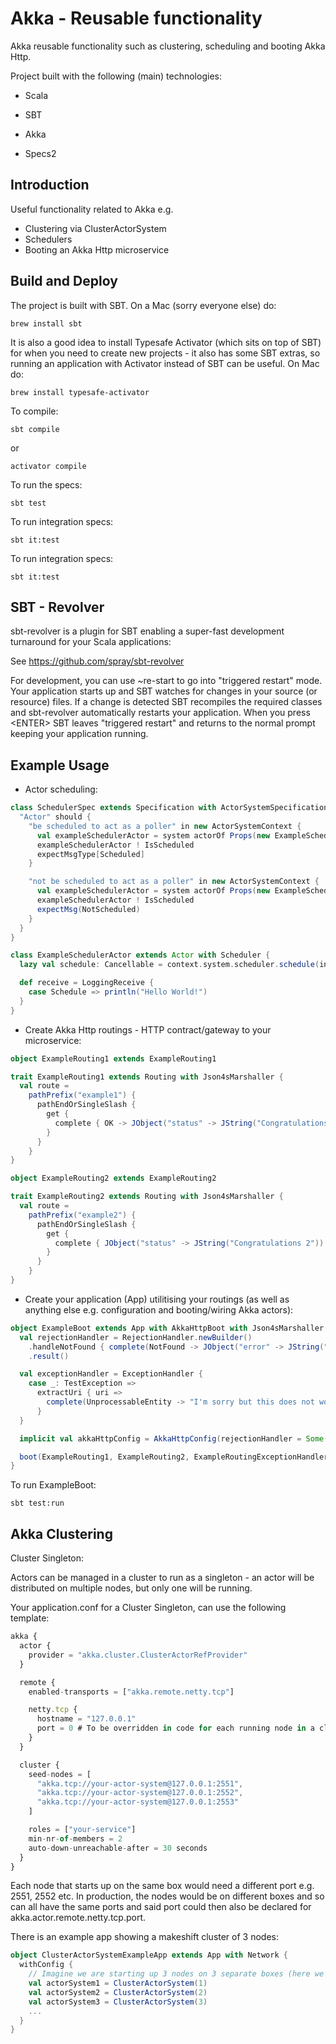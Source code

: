 Akka - Reusable functionality
=============================
Akka reusable functionality such as clustering, scheduling and booting Akka Http.

Project built with the following (main) technologies:

- Scala

- SBT

- Akka

- Specs2

Introduction
------------
Useful functionality related to Akka e.g.
- Clustering via ClusterActorSystem
- Schedulers
- Booting an Akka Http microservice

Build and Deploy
----------------
The project is built with SBT. On a Mac (sorry everyone else) do:
```
brew install sbt
```

It is also a good idea to install Typesafe Activator (which sits on top of SBT) for when you need to create new projects - it also has some SBT extras, so running an application with Activator instead of SBT can be useful. On Mac do:
```
brew install typesafe-activator
```

To compile:
```
sbt compile
```
or
```
activator compile
```

To run the specs:
```
sbt test
```

To run integration specs:
```
sbt it:test
```

To run integration specs:
```
sbt it:test 
```

SBT - Revolver
--------------
sbt-revolver is a plugin for SBT enabling a super-fast development turnaround for your Scala applications:

See https://github.com/spray/sbt-revolver

For development, you can use ~re-start to go into "triggered restart" mode.
Your application starts up and SBT watches for changes in your source (or resource) files.
If a change is detected SBT recompiles the required classes and sbt-revolver automatically restarts your application. 
When you press &lt;ENTER&gt; SBT leaves "triggered restart" and returns to the normal prompt keeping your application running.

Example Usage
-------------
- Actor scheduling:
```scala
class SchedulerSpec extends Specification with ActorSystemSpecification {
  "Actor" should {
    "be scheduled to act as a poller" in new ActorSystemContext {
      val exampleSchedulerActor = system actorOf Props(new ExampleSchedulerActor)
      exampleSchedulerActor ! IsScheduled
      expectMsgType[Scheduled]
    }

    "not be scheduled to act as a poller" in new ActorSystemContext {
      val exampleSchedulerActor = system actorOf Props(new ExampleSchedulerActor with NoSchedule)
      exampleSchedulerActor ! IsScheduled
      expectMsg(NotScheduled)
    }
  }
}

class ExampleSchedulerActor extends Actor with Scheduler {
  lazy val schedule: Cancellable = context.system.scheduler.schedule(initialDelay = 1 second, interval = 5 seconds, receiver = self, message = Schedule)

  def receive = LoggingReceive {
    case Schedule => println("Hello World!")
  }
}
```

- Create Akka Http routings - HTTP contract/gateway to your microservice:
```scala
object ExampleRouting1 extends ExampleRouting1

trait ExampleRouting1 extends Routing with Json4sMarshaller {
  val route =
    pathPrefix("example1") {
      pathEndOrSingleSlash {
        get {
          complete { OK -> JObject("status" -> JString("Congratulations 1")) }
        }
      }
    }
}

object ExampleRouting2 extends ExampleRouting2

trait ExampleRouting2 extends Routing with Json4sMarshaller {
  val route =
    pathPrefix("example2") {
      pathEndOrSingleSlash {
        get {
          complete { JObject("status" -> JString("Congratulations 2")) }
        }
      }
    }
}
```

- Create your application (App) utilitising your routings (as well as anything else e.g. configuration and booting/wiring Akka actors):
```scala
object ExampleBoot extends App with AkkaHttpBoot with Json4sMarshaller with Unmarshallers with Directives {
  val rejectionHandler = RejectionHandler.newBuilder()
    .handleNotFound { complete(NotFound -> JObject("error" -> JString("Whoops"))) }
    .result()

  val exceptionHandler = ExceptionHandler {
    case _: TestException =>
      extractUri { uri =>
        complete(UnprocessableEntity -> "I'm sorry but this does not work")
      }
  }

  implicit val akkaHttpConfig = AkkaHttpConfig(rejectionHandler = Some(rejectionHandler), exceptionHandler = Some(exceptionHandler))

  boot(ExampleRouting1, ExampleRouting2, ExampleRoutingExceptionHandler)
}
```

To run ExampleBoot:
```
sbt test:run
```

Akka Clustering
---------------
Cluster Singleton:

Actors can be managed in a cluster to run as a singleton - an actor will be distributed on multiple nodes, but only one will be running.

Your application.conf for a Cluster Singleton, can use the following template:
```javascript
akka {
  actor {
    provider = "akka.cluster.ClusterActorRefProvider"
  }

  remote {
    enabled-transports = ["akka.remote.netty.tcp"]

    netty.tcp {
      hostname = "127.0.0.1"
      port = 0 # To be overridden in code for each running node in a cluster
    }
  }

  cluster {
    seed-nodes = [
      "akka.tcp://your-actor-system@127.0.0.1:2551",
      "akka.tcp://your-actor-system@127.0.0.1:2552",
      "akka.tcp://your-actor-system@127.0.0.1:2553"
    ]

    roles = ["your-service"]
    min-nr-of-members = 2
    auto-down-unreachable-after = 30 seconds
  }
}
```

Each node that starts up on the same box would need a different port e.g. 2551, 2552 etc.
In production, the nodes would be on different boxes and so can all have the same ports and said port could then also be declared for akka.actor.remote.netty.tcp.port.

There is an example app showing a makeshift cluster of 3 nodes:
```scala
object ClusterActorSystemExampleApp extends App with Network {
  withConfig {
    // Imagine we are starting up 3 nodes on 3 separate boxes (here we simply utilise 3 separately configured ports).
    val actorSystem1 = ClusterActorSystem(1)
    val actorSystem2 = ClusterActorSystem(2)
    val actorSystem3 = ClusterActorSystem(3)
    ...
  }
}    
```